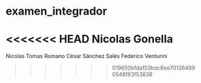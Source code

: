 # examen_integrador

<<<<<<< HEAD
Nicolas Gonella 
=======
Nicolas 
Tomas Romano
César Sánchez Salés
Federico Venturini
>>>>>>> 019650bfda153bdc8ee701364990548f83f53838
